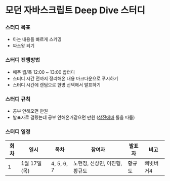 # 모던 자바스크립트 Deep Dive 스터디

### 스터디 목표
- 아는 내용들 빠르게 스키밍
- 짜스왕 되기

### 스터디 진행방법
- 매주 월/목 12:00 ~ 13:00 밥터디
- 스터디 시간 전까지 정리해온 내용 마크다운으로 푸시하기
- 스터디 시간에 랜덤으로 한명 선택해서 발표하기

### 스터디 규칙
- 공부 안해오면 만원
- 발표자로 걸렸는데 공부 안해온거같으면 만원 ([삼진에바](https://github.com/Nealthcare/deepdive/assets/8311335/4273de17-a4fc-497b-8949-d7832dcc8241) 룰을 따름)

### 스터디 일정
| 회차 | 일시                | 목차                | 참여자               | 발표자           | 비고                       |
| ---- |-------------------|-------------------|-------------------|---------------|--------------------------|
| 1    | 1월 17일 (목)  | 4, 5, 6, 7          | 노현정, 신상민, 이진형, 황규도       | 황규도              | 삐빗버거4 |
